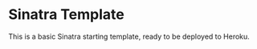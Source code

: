 Sinatra Template
================

This is a basic Sinatra starting template, ready to be deployed to Heroku.
